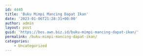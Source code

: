 ```yaml
---
id: 4440
title: 'Buku Mimpi Mancing Dapat Ikan'
date: '2023-01-06T21:28:31+00:00'
author: admin
layout: post
guid: 'https://bos.awn.biz.id/buku-mimpi-mancing-dapat-ikan/'
permalink: /buku-mimpi-mancing-dapat-ikan/
categories:
    - Uncategorized
---
```



